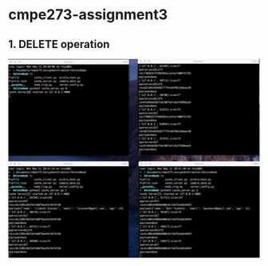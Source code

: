 # cmpe273-assignment3

## 1. DELETE operation

![image](http://github.com/yakun0113/cmpe273-assignment3/raw/master/DeleteNode/server.jpg)
